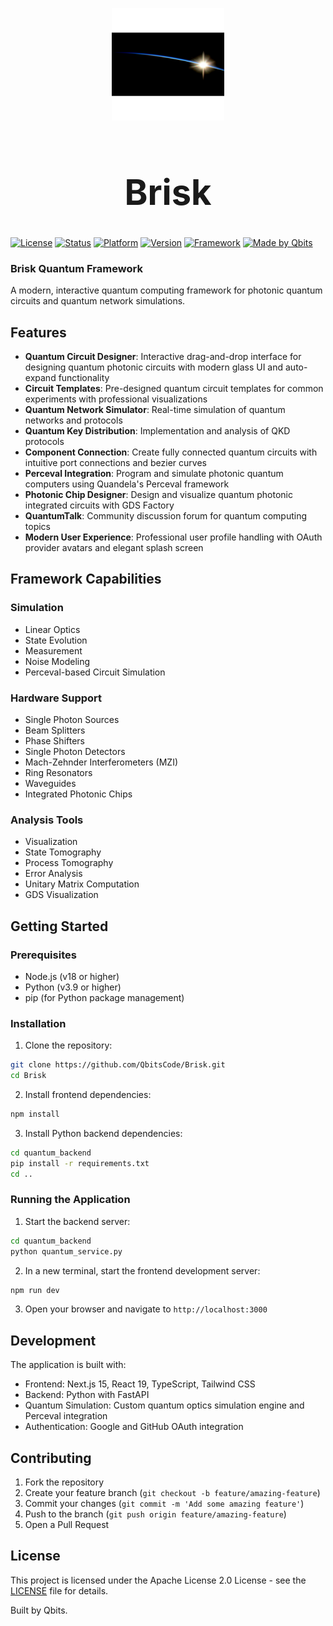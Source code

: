 <!-- Logo and Title tightly grouped -->
<p align="center">
  <img src="https://github.com/QbitsCode/Brisk/blob/main/public/logo.png?raw=true" width="180" />
</p>

<h1 align="center" style="font-size: 4em;">Brisk</h1>

[![License](https://img.shields.io/badge/License-Apache_2.0-brightgreen)](http://www.apache.org/licenses/LICENSE-2.0)
[![Status](https://img.shields.io/badge/Status-Active-blue)](https://github.com/QbitsCode/Brisk)
[![Platform](https://img.shields.io/badge/Platform-Quantum_Photonic-orange)](https://github.com/QbitsCode/Brisk)
[![Version](https://img.shields.io/badge/Version-1.0.0-yellow)](https://github.com/QbitsCode/Brisk/releases)
[![Framework](https://img.shields.io/badge/Framework-Brisk-purple)](https://github.com/QbitsCode/Brisk)
[![Made by Qbits](https://img.shields.io/badge/Made_by-Qbits-black)](https://www.qbitsest.com/)

### Brisk Quantum Framework

A modern, interactive quantum computing framework for photonic quantum circuits and quantum network simulations.

## Features

- **Quantum Circuit Designer**: Interactive drag-and-drop interface for designing quantum photonic circuits with modern glass UI and auto-expand functionality
- **Circuit Templates**: Pre-designed quantum circuit templates for common experiments with professional visualizations
- **Quantum Network Simulator**: Real-time simulation of quantum networks and protocols
- **Quantum Key Distribution**: Implementation and analysis of QKD protocols
- **Component Connection**: Create fully connected quantum circuits with intuitive port connections and bezier curves
- **Perceval Integration**: Program and simulate photonic quantum computers using Quandela's Perceval framework
- **Photonic Chip Designer**: Design and visualize quantum photonic integrated circuits with GDS Factory
- **QuantumTalk**: Community discussion forum for quantum computing topics
- **Modern User Experience**: Professional user profile handling with OAuth provider avatars and elegant splash screen

## Framework Capabilities

### Simulation
- Linear Optics
- State Evolution
- Measurement
- Noise Modeling
- Perceval-based Circuit Simulation

### Hardware Support
- Single Photon Sources
- Beam Splitters
- Phase Shifters
- Single Photon Detectors
- Mach-Zehnder Interferometers (MZI)
- Ring Resonators
- Waveguides
- Integrated Photonic Chips

### Analysis Tools
- Visualization
- State Tomography
- Process Tomography
- Error Analysis
- Unitary Matrix Computation
- GDS Visualization

## Getting Started

### Prerequisites

- Node.js (v18 or higher)
- Python (v3.9 or higher)
- pip (for Python package management)

### Installation

1. Clone the repository:
```bash
git clone https://github.com/QbitsCode/Brisk.git
cd Brisk
```

2. Install frontend dependencies:
```bash
npm install
```

3. Install Python backend dependencies:
```bash
cd quantum_backend
pip install -r requirements.txt
cd ..
```

### Running the Application

1. Start the backend server:
```bash
cd quantum_backend
python quantum_service.py
```

2. In a new terminal, start the frontend development server:
```bash
npm run dev
```

3. Open your browser and navigate to `http://localhost:3000`

## Development

The application is built with:
- Frontend: Next.js 15, React 19, TypeScript, Tailwind CSS
- Backend: Python with FastAPI
- Quantum Simulation: Custom quantum optics simulation engine and Perceval integration
- Authentication: Google and GitHub OAuth integration

## Contributing

1. Fork the repository
2. Create your feature branch (`git checkout -b feature/amazing-feature`)
3. Commit your changes (`git commit -m 'Add some amazing feature'`)
4. Push to the branch (`git push origin feature/amazing-feature`)
5. Open a Pull Request

## License

This project is licensed under the Apache License 2.0 License - see the [LICENSE](LICENSE) file for details.

Built by Qbits.
